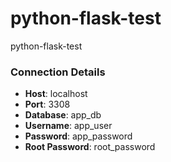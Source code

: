 # python-flask-test
python-flask-test

### Connection Details

- **Host**: localhost
- **Port**: 3308
- **Database**: app_db
- **Username**: app_user
- **Password**: app_password
- **Root Password**: root_password
